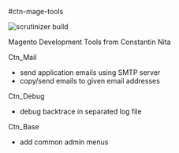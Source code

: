 #ctn-mage-tools

![scrutinizer build](https://scrutinizer-ci.com/g/ctinnita/ctn-mage-tools/badges/build.png?b=master "scrutinizer build")

Magento Development Tools from Constantin Nita

Ctn_Mail
- send application emails using SMTP server
- copy/send emails to given email addresses  

Ctn_Debug
- debug backtrace in separated log file

Ctn_Base
- add common admin menus
